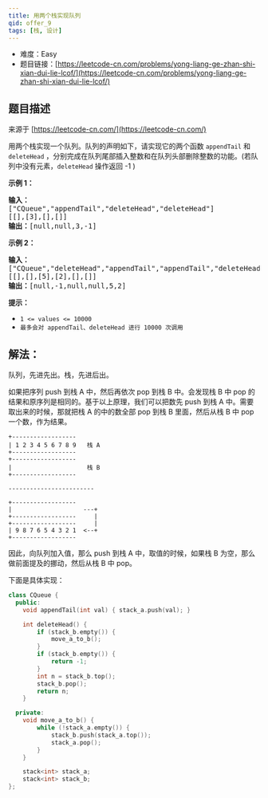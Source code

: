 ```yaml
---
title: 用两个栈实现队列
qid: offer_9
tags: [栈, 设计]
---
```


- 难度：Easy
- 题目链接：[https://leetcode-cn.com/problems/yong-liang-ge-zhan-shi-xian-dui-lie-lcof/](https://leetcode-cn.com/problems/yong-liang-ge-zhan-shi-xian-dui-lie-lcof/)

## 题目描述

来源于 [https://leetcode-cn.com/](https://leetcode-cn.com/)

<p>用两个栈实现一个队列。队列的声明如下，请实现它的两个函数 <code>appendTail</code> 和 <code>deleteHead</code> ，分别完成在队列尾部插入整数和在队列头部删除整数的功能。(若队列中没有元素，<code>deleteHead</code>&nbsp;操作返回 -1 )</p>

<p><strong>示例 1：</strong></p>

<pre><strong>输入：</strong>
[&quot;CQueue&quot;,&quot;appendTail&quot;,&quot;deleteHead&quot;,&quot;deleteHead&quot;]
[[],[3],[],[]]
<strong>输出：</strong>[null,null,3,-1]
</pre>

<p><strong>示例 2：</strong></p>

<pre><strong>输入：</strong>
[&quot;CQueue&quot;,&quot;deleteHead&quot;,&quot;appendTail&quot;,&quot;appendTail&quot;,&quot;deleteHead&quot;,&quot;deleteHead&quot;]
[[],[],[5],[2],[],[]]
<strong>输出：</strong>[null,-1,null,null,5,2]
</pre>

<p><strong>提示：</strong></p>

<ul>
	<li><code>1 &lt;= values &lt;= 10000</code></li>
	<li><code>最多会对&nbsp;appendTail、deleteHead 进行&nbsp;10000&nbsp;次调用</code></li>
</ul>

## 解法：

队列，先进先出。栈，先进后出。

如果把序列 push 到栈 A 中，然后再依次 pop 到栈 B 中。会发现栈 B 中 pop 的结果和原序列是相同的。基于以上原理，我们可以把数先 push 到栈 A 中。需要取出来的时候，那就把栈 A 的中的数全部 pop 到栈 B 里面，然后从栈 B 中 pop 一个数，作为结果。

```
+------------------
| 1 2 3 4 5 6 7 8 9   栈 A
+------------------
+------------------
|                     栈 B
+------------------

------------------------

+------------------
|                    ---+
+------------------     |
+------------------     |
| 9 8 7 6 5 4 3 2 1  <--+
+------------------
```

因此，向队列加入值，那么 push 到栈 A 中，取值的时候，如果栈 B 为空，那么做前面提及的挪动，然后从栈 B 中 pop。

下面是具体实现：

```cpp
class CQueue {
  public:
    void appendTail(int val) { stack_a.push(val); }

    int deleteHead() {
        if (stack_b.empty()) {
            move_a_to_b();
        }
        if (stack_b.empty()) {
            return -1;
        }
        int n = stack_b.top();
        stack_b.pop();
        return n;
    }

  private:
    void move_a_to_b() {
        while (!stack_a.empty()) {
            stack_b.push(stack_a.top());
            stack_a.pop();
        }
    }

    stack<int> stack_a;
    stack<int> stack_b;
};
```
